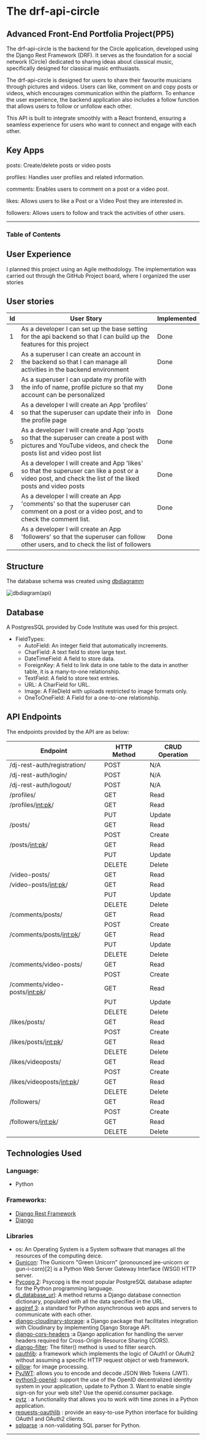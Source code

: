 # The drf-api-circle

## Advanced Front-End Portfolia Project(PP5) 

The drf-api-circle is the backend for the Circle application, developed using the Django Rest Framework (DRF). It serves as the foundation for a social network (Circle) dedicated to sharing ideas about classical music, specifically designed for classical music enthusiasts.

The drf-api-circle is designed for users to share their favourite musicians through pictures and videos. Users can like, comment on and copy posts or videos, which encourages communication within the platform. To enhance the user experience, the backend application also includes a follow function that allows users to follow or unfollow each other. 

This API is built to integrate smoothly with a React frontend, ensuring a seamless experience for users who want to connect and engage with each other.

## Key Apps


posts: Create/delete posts or video posts

profiles: Handles user profiles and related information.

comments: Enables users to comment on a post or a video post.

likes: Allows users to like a Post or a Video Post they are interested in.

followers: Allows users to follow and track the activities of other users.



------
### Table of Contents

## User Experience 

I planned this project using an Agile methodology. The implementation was carried out through the GitHub Project board, where I organized the user stories

## User stories

| Id | User Story | Implemented |
| -- | ---------- | ----------- |
| 1  | As a developer I can set up the base setting for the api backend so that I can build up the features for this project | Done |
| 2  | As a superuser I can create an account in the backend so that I can manage all activities in the backend environment| Done |
| 3  | As a superuser I can update my profile with the info of name, profile picture so that my account can be personalized| Done |
| 4  | As a developer I will create an App 'profiles' so that the superuser can update their info in the profile page | Done |
| 5  | As a developer I will create and App 'posts so that the superuser can create a post with pictures and YouTube videos, and check the posts list and video post list| Done |
| 6  | As a developer I will create and App 'likes' so that the superuser can like a post or a video post, and check the list of the liked posts and video posts | Done |
| 7  | As a developer I will create an App 'comments' so that the superuser can comment on a post or a video post, and to check the comment list. | Done |
| 8  | As a developer I will create an App 'followers' so that the superuser can follow other users, and to check the list of followers| Done |



## Structure

The database schema was created using [dbdiagramm](https://dbdiagram.io/home) 

![dbdiagram(api)](https://github.com/user-attachments/assets/2604f041-40c8-4b1b-b094-d90367c53589)

## Database

A PostgresSQL provided by Code Institute was used for this project.

+ FieldTypes:
    - AutoField: An integer field that automatically increments.
    - CharField: A text field to store large text.
    - DateTimeField: A field to store data.
    - ForeignKey: A field to link data in one table to the data in another table, it is a many-to-one relationship.
    - TextField: A field to store text entries.
    - URL: A CharField for URL.
    - Image: A FileDield with uploads restricted to image formats only.
    - OneToOneField: A Field for a one-to-one relationship.
  
## API Endpoints

The endpoints provided by the API are as below:

| Endpoint | HTTP Method | CRUD Operation |
| -------- | ----------- | -------------- |
| /dj-rest-auth/registration/ | POST | N/A |
| /dj-rest-auth/login/ | POST | N/A |
| /dj-rest-auth/logout/ | POST | N/A |
| /profiles/ | GET | Read|
| /profiles/<int:pk>/ | GET | Read|
|  | PUT | Update |
| /posts/ | GET | Read|
|  | POST | Create|
| /posts/<int:pk>/ | GET | Read|
|  | PUT | Update |
|  | DELETE | Delete |
| /video-posts/ | GET | Read|
| /video-posts/<int:pk>/| GET | Read|
|  | PUT | Update |
|  | DELETE | Delete |
| /comments/posts/ | GET | Read|
|  | POST | Create|
| /comments/posts/<int:pk>/ | GET | Read|
|  | PUT | Update |
|  | DELETE | Delete |
| /comments/video-posts/ | GET | Read|
|  | POST | Create|
| /comments/video-posts/<int:pk>/ | GET | Read|
|  | PUT | Update |
|  | DELETE | Delete |
| /likes/posts/ | GET | Read|
|  | POST | Create|
| /likes/posts/<int:pk>/ | GET | Read|
|  | DELETE | Delete |
| /likes/videoposts/ | GET | Read|
|  | POST | Create|
| /likes/videoposts/<int:pk>/ | GET | Read|
|  | DELETE | Delete |
| /followers/ | GET | Read|
|  | POST | Create|
| /followers/<int:pk>/ | GET | Read|
|  | DELETE | Delete |

## Technologies Used 
### Language:
+ Python
  
### Frameworks:
+ [Django Rest Framework](https://www.django-rest-framework.org/)
+ [Django](https://www.djangoproject.com/)

### Libraries
+ os: An Operating System is a System software that manages all the resources of the computing deice.
+ [Gunicon](https://gunicorn.org/):  The Gunicorn "Green Unicorn" (pronounced jee-unicorn or gun-i-corn)[2] is a Python Web Server Gateway Interface (WSGI) HTTP server.
+ [Pycopg 2](https://pypi.org/project/psycopg2/): Psycopg is the most popular PostgreSQL database adapter for the Python programming language.
+ [dj_database_url](https://pypi.org/project/dj-database-url/): A method returns a Django database connection
dictionary, populated with all the data specified in the URL.
+ [asgiref 3](https://pypi.org/project/asgiref/): a standard for Python asynchronous web apps and servers to communicate with each other.
+ [django-cloudinary-storage](https://pypi.org/project/django-cloudinary-storage/#:~:text=Django%20Cloudinary%20Storage%20is%20a,both%20media%20and%20static%20files.): a Django package that facilitates integration with Cloudinary by implementing Django Storage API.
+ [django-cors-headers](https://pypi.org/project/django-cors-headers/#:~:text=django%2Dcors%2Dheaders%20is%20a,Origin%20Resource%20Sharing%20(CORS).) :a Django application for handling the server headers required for Cross-Origin Resource Sharing (CORS).
+ [django-filter](https://django-filter.readthedocs.io/en/stable/): The filter() method is used to filter search.
+ [oauthlib](https://pypi.org/project/oauthlib/#:~:text=OAuthLib%20is%20a%20framework%20which,onto%20your%20favourite%20web%20framework.): a framework which implements the logic of OAuth1 or OAuth2 without assuming a specific HTTP request object or web framework.
+ [pillow](https://pypi.org/project/pillow/): for image processing.
+ [PyJWT](https://pypi.org/project/PyJWT/): allows you to encode and decode JSON Web Tokens (JWT).
+ [python3-openid](https://pypi.org/project/python3-openid/#:~:text=This%20is%20a%20set%20of,consumer%20package.): support the use of the OpenID decentralized identity system in your application, update to Python 3. Want to enable single sign-on for your web site? Use the openid.consumer package.
+ [pytz](https://pypi.org/project/pytz/) : a functionality that allows you to work with time zones in a Python application.
+ [requests-oauthlib](https://pypi.org/project/requests-oauthlib/) : provide an easy-to-use Python interface for building OAuth1 and OAuth2 clients.
+ [sqlparse](https://pypi.org/project/sqlparse/) :a non-validating SQL parser for Python.















------

